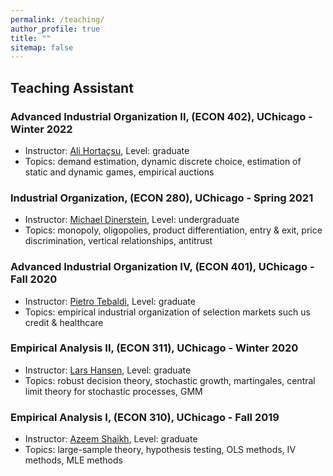 ```yaml
---
permalink: /teaching/
author_profile: true
title: ""
sitemap: false
---
```

	
## Teaching Assistant

### Advanced Industrial Organization II, (ECON 402), UChicago - Winter 2022
*  Instructor: [Ali Horta&ccedil;su](https://home.uchicago.edu/hortacsu/), Level: graduate
*  Topics: demand estimation, dynamic discrete choice, estimation of static and dynamic games, empirical auctions

### Industrial Organization, (ECON 280), UChicago - Spring 2021
*  Instructor: [Michael Dinerstein](https://sites.google.com/site/michaeldinerstein/), Level: undergraduate
*  Topics: monopoly, oligopolies, product differentiation, entry & exit, price discrimination, vertical relationships, antitrust

### Advanced Industrial Organization IV, (ECON 401), UChicago - Fall 2020
*  Instructor: [Pietro Tebaldi](https://www.pietrotebaldi.com/), Level: graduate
*  Topics: empirical industrial organization of selection markets such us credit & healthcare

### Empirical Analysis II, (ECON 311), UChicago - Winter 2020
*  Instructor: [Lars Hansen](https://larspeterhansen.org/), Level: graduate
*  Topics: robust decision theory, stochastic growth, martingales, central limit theory for stochastic processes, GMM

### Empirical Analysis I, (ECON 310), UChicago - Fall 2019
*  Instructor: [Azeem Shaikh](https://home.uchicago.edu/~amshaikh/), Level: graduate
*  Topics: large-sample theory, hypothesis testing, OLS methods, IV methods, MLE methods 

